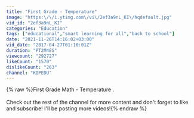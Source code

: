 ```yaml
---
title: "First Grade - Temperature"
image: "https:\/\/i.ytimg.com\/vi\/2ef3a9nL_KI\/hqdefault.jpg"
vid_id: "2ef3a9nL_KI"
categories: "Education"
tags: ["educational","smart learning for all","back to school"]
date: "2021-11-26T14:16:02+03:00"
vid_date: "2017-04-27T01:10:01Z"
duration: "PT2M48S"
viewcount: "292727"
likeCount: "1570"
dislikeCount: "263"
channel: "KIPEDU"
---
```

{% raw %}First Grade Math - Temperature .<br /><br />Check out the rest of the channel for more content and don't forget to like and subscribe! I'll be posting more videos!{% endraw %}
